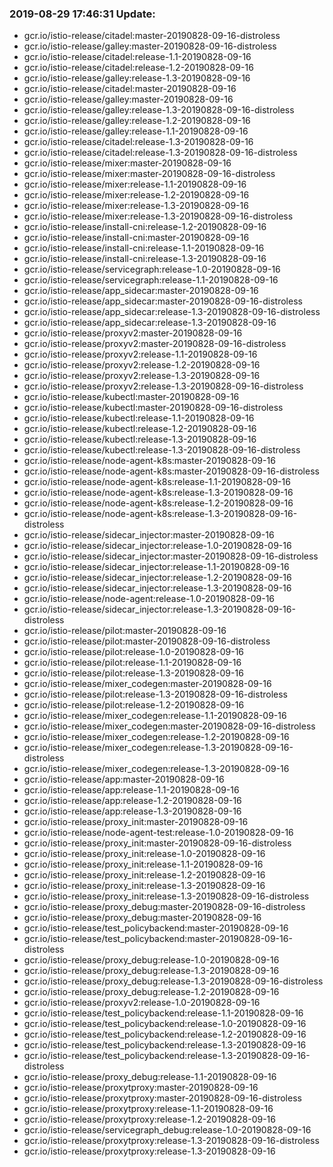 ### 2019-08-29 17:46:31 Update:

- gcr.io/istio-release/citadel:master-20190828-09-16-distroless
- gcr.io/istio-release/galley:master-20190828-09-16-distroless
- gcr.io/istio-release/citadel:release-1.1-20190828-09-16
- gcr.io/istio-release/citadel:release-1.2-20190828-09-16
- gcr.io/istio-release/galley:release-1.3-20190828-09-16
- gcr.io/istio-release/citadel:master-20190828-09-16
- gcr.io/istio-release/galley:master-20190828-09-16
- gcr.io/istio-release/galley:release-1.3-20190828-09-16-distroless
- gcr.io/istio-release/galley:release-1.2-20190828-09-16
- gcr.io/istio-release/galley:release-1.1-20190828-09-16
- gcr.io/istio-release/citadel:release-1.3-20190828-09-16
- gcr.io/istio-release/citadel:release-1.3-20190828-09-16-distroless
- gcr.io/istio-release/mixer:master-20190828-09-16
- gcr.io/istio-release/mixer:master-20190828-09-16-distroless
- gcr.io/istio-release/mixer:release-1.1-20190828-09-16
- gcr.io/istio-release/mixer:release-1.2-20190828-09-16
- gcr.io/istio-release/mixer:release-1.3-20190828-09-16
- gcr.io/istio-release/mixer:release-1.3-20190828-09-16-distroless
- gcr.io/istio-release/install-cni:release-1.2-20190828-09-16
- gcr.io/istio-release/install-cni:master-20190828-09-16
- gcr.io/istio-release/install-cni:release-1.1-20190828-09-16
- gcr.io/istio-release/install-cni:release-1.3-20190828-09-16
- gcr.io/istio-release/servicegraph:release-1.0-20190828-09-16
- gcr.io/istio-release/servicegraph:release-1.1-20190828-09-16
- gcr.io/istio-release/app_sidecar:master-20190828-09-16
- gcr.io/istio-release/app_sidecar:master-20190828-09-16-distroless
- gcr.io/istio-release/app_sidecar:release-1.3-20190828-09-16-distroless
- gcr.io/istio-release/app_sidecar:release-1.3-20190828-09-16
- gcr.io/istio-release/proxyv2:master-20190828-09-16
- gcr.io/istio-release/proxyv2:master-20190828-09-16-distroless
- gcr.io/istio-release/proxyv2:release-1.1-20190828-09-16
- gcr.io/istio-release/proxyv2:release-1.2-20190828-09-16
- gcr.io/istio-release/proxyv2:release-1.3-20190828-09-16
- gcr.io/istio-release/proxyv2:release-1.3-20190828-09-16-distroless
- gcr.io/istio-release/kubectl:master-20190828-09-16
- gcr.io/istio-release/kubectl:master-20190828-09-16-distroless
- gcr.io/istio-release/kubectl:release-1.1-20190828-09-16
- gcr.io/istio-release/kubectl:release-1.2-20190828-09-16
- gcr.io/istio-release/kubectl:release-1.3-20190828-09-16
- gcr.io/istio-release/kubectl:release-1.3-20190828-09-16-distroless
- gcr.io/istio-release/node-agent-k8s:master-20190828-09-16
- gcr.io/istio-release/node-agent-k8s:master-20190828-09-16-distroless
- gcr.io/istio-release/node-agent-k8s:release-1.1-20190828-09-16
- gcr.io/istio-release/node-agent-k8s:release-1.3-20190828-09-16
- gcr.io/istio-release/node-agent-k8s:release-1.2-20190828-09-16
- gcr.io/istio-release/node-agent-k8s:release-1.3-20190828-09-16-distroless
- gcr.io/istio-release/sidecar_injector:master-20190828-09-16
- gcr.io/istio-release/sidecar_injector:release-1.0-20190828-09-16
- gcr.io/istio-release/sidecar_injector:master-20190828-09-16-distroless
- gcr.io/istio-release/sidecar_injector:release-1.1-20190828-09-16
- gcr.io/istio-release/sidecar_injector:release-1.2-20190828-09-16
- gcr.io/istio-release/sidecar_injector:release-1.3-20190828-09-16
- gcr.io/istio-release/node-agent:release-1.0-20190828-09-16
- gcr.io/istio-release/sidecar_injector:release-1.3-20190828-09-16-distroless
- gcr.io/istio-release/pilot:master-20190828-09-16
- gcr.io/istio-release/pilot:master-20190828-09-16-distroless
- gcr.io/istio-release/pilot:release-1.0-20190828-09-16
- gcr.io/istio-release/pilot:release-1.1-20190828-09-16
- gcr.io/istio-release/pilot:release-1.3-20190828-09-16
- gcr.io/istio-release/mixer_codegen:master-20190828-09-16
- gcr.io/istio-release/pilot:release-1.3-20190828-09-16-distroless
- gcr.io/istio-release/pilot:release-1.2-20190828-09-16
- gcr.io/istio-release/mixer_codegen:release-1.1-20190828-09-16
- gcr.io/istio-release/mixer_codegen:master-20190828-09-16-distroless
- gcr.io/istio-release/mixer_codegen:release-1.2-20190828-09-16
- gcr.io/istio-release/mixer_codegen:release-1.3-20190828-09-16-distroless
- gcr.io/istio-release/mixer_codegen:release-1.3-20190828-09-16
- gcr.io/istio-release/app:master-20190828-09-16
- gcr.io/istio-release/app:release-1.1-20190828-09-16
- gcr.io/istio-release/app:release-1.2-20190828-09-16
- gcr.io/istio-release/app:release-1.3-20190828-09-16
- gcr.io/istio-release/proxy_init:master-20190828-09-16
- gcr.io/istio-release/node-agent-test:release-1.0-20190828-09-16
- gcr.io/istio-release/proxy_init:master-20190828-09-16-distroless
- gcr.io/istio-release/proxy_init:release-1.0-20190828-09-16
- gcr.io/istio-release/proxy_init:release-1.1-20190828-09-16
- gcr.io/istio-release/proxy_init:release-1.2-20190828-09-16
- gcr.io/istio-release/proxy_init:release-1.3-20190828-09-16
- gcr.io/istio-release/proxy_init:release-1.3-20190828-09-16-distroless
- gcr.io/istio-release/proxy_debug:master-20190828-09-16-distroless
- gcr.io/istio-release/proxy_debug:master-20190828-09-16
- gcr.io/istio-release/test_policybackend:master-20190828-09-16
- gcr.io/istio-release/test_policybackend:master-20190828-09-16-distroless
- gcr.io/istio-release/proxy_debug:release-1.0-20190828-09-16
- gcr.io/istio-release/proxy_debug:release-1.3-20190828-09-16
- gcr.io/istio-release/proxy_debug:release-1.3-20190828-09-16-distroless
- gcr.io/istio-release/proxy_debug:release-1.2-20190828-09-16
- gcr.io/istio-release/proxyv2:release-1.0-20190828-09-16
- gcr.io/istio-release/test_policybackend:release-1.1-20190828-09-16
- gcr.io/istio-release/test_policybackend:release-1.0-20190828-09-16
- gcr.io/istio-release/test_policybackend:release-1.2-20190828-09-16
- gcr.io/istio-release/test_policybackend:release-1.3-20190828-09-16
- gcr.io/istio-release/test_policybackend:release-1.3-20190828-09-16-distroless
- gcr.io/istio-release/proxy_debug:release-1.1-20190828-09-16
- gcr.io/istio-release/proxytproxy:master-20190828-09-16
- gcr.io/istio-release/proxytproxy:master-20190828-09-16-distroless
- gcr.io/istio-release/proxytproxy:release-1.1-20190828-09-16
- gcr.io/istio-release/proxytproxy:release-1.2-20190828-09-16
- gcr.io/istio-release/servicegraph_debug:release-1.0-20190828-09-16
- gcr.io/istio-release/proxytproxy:release-1.3-20190828-09-16-distroless
- gcr.io/istio-release/proxytproxy:release-1.3-20190828-09-16
